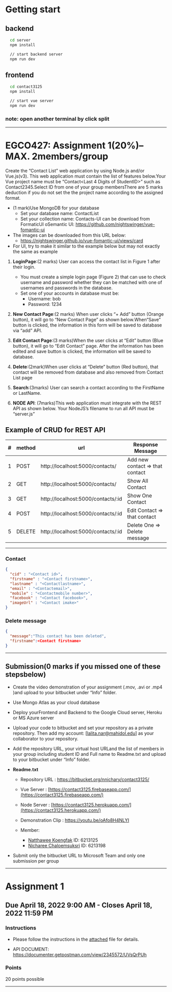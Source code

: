# Getting start

## backend
```cmd
  cd server
  npm install

  // start backend server 
  npm run dev
```

## frontend
```cmd
  cd contact3125
  npm install

  // start vue server
  npm run dev
```


### note: open another terminal by click split 

---



# EGCO427: Assignment 1(20%)–MAX. 2members/group
Create the “Contact List” web application by using Node.js and/or Vue.js(v3). This web application must contain the list of features below.Your Vue project name must be “Contact<Last 4 Digits of StudentID>” such as Contact2345.Select ID from one of your group membersThere are 5 marks deduction if you do not set the the project name according to the assigned format.
- (1 mark)Use MongoDB for your database
  - Set your database name: ContactList
  - Set your collection name: Contacts-UI can be download from FormaticUI oSemantic UI: https://github.com/nightswinger/vue-fomantic-ui
- The images can be downloaded from this URL below:
  - https://nightswinger.github.io/vue-fomantic-ui/views/card
- For UI, try to make it similar to the example below but may not exactly the same as example

1. **LoginPage**:(2 marks) User can access the contact list in Figure 1 after their login. 
   - You must create a simple login page (Figure 2) that can use to check username and password whether they can be matched with one of usernames and passwords in the database.
   - Set one of your accounts in database must be:
     - Username: bob 
     - Password: 1234
  
2. **New Contact Page**:(2 marks) When user clicks “+ Add” button (Orange button), it will go to “New Contact Page” as shown below.When“Save” button is clicked, the information in this form will be saved to database via “add” API.
   
3. **Edit Contact Page**:(3 marks)When the user clicks at “Edit” button (Blue button), it will go to “Edit Contact” page.  After the information has been edited and save button is clicked, the information will be saved to database.

4. **Delete**:(2mark)When user clicks at “Delete” button (Red button), that contact will be removed from database and also removed from Contact List page
   
5. **Search**:(3marks) User can search a contact according to the FirstName or LastName.
   
6. **NODE API**: (7marks)This web application must integrate with the REST API as shown below. Your NodeJS’s filename to run all API must be “server.js”

## Example of CRUD for REST API
| #   | method | url                                | Response Message                |
| --- | ------ | ---------------------------------- | ------------------------------- |
| 1   | POST   | http://localhost:5000/contacts/    | Add new contact => that contact |
| 2   | GET    | http://localhost:5000/contacts/    | Show All Contact                |
| 3   | GET    | http://localhost:5000/contacts/:id | Show One Contact                |
| 4   | POST   | http://localhost:5000/contacts/:id | Edit Contact => that contact    |
| 5   | DELETE | http://localhost:5000/contacts/:id | Delete One => Delete message    |
---
### Contact
``` json
{
  "cid" : "<Contact id>",
  "firstname" : "<Contact firstname>",
  "lastname" : "<Contactlastname>",
  "email" : "<Contactemail>",
  "mobile" : "<Contactmobile number>",
  "facebook" : "<Contact facebook>",
  "imageUrl" : "<Contact imake>"
}
```
### Delete message

``` json
{ 
  "message":"This contact has been deleted",
  "firstname":<Contact firstname>
}
``` 

---
## Submission(0 marks if you missed one of these stepsbelow)
- Create  the  video  demonstration  of  your  assignment  (.mov,  .avi  or  .mp4  )and  upload  to  your bitbucket under “Info” folder. 
- Use Mongo Atlas as your cloud database
- Deploy yourFrontend and Backend to the Google Cloud server, Heroku or MS Azure server 
- Upload  your  code  to bitbucket and  set  your  repository  as  a  private  repository.  Then  add  my account: [lalita.nar@mahidol.edu] as your collaborator to your repository.
- Add the  repository  URL,  your  virtual  host  URLand  the  list  of  members  in  your  group  including student ID and Full name to Readme.txt and upload to your bitbucket under “Info” folder.
- **Readme.txt**
  - Repository URL : https://bitbucket.org/nnichary/contact3125/
  - Vue Server : [https://contact3125.firebaseapp.com/](https://contact3125.firebaseapp.com/)
  - Node Server : [https://contact3125.herokuapp.com/](https://contact3125.herokuapp.com/)
  - Demonstration Clip : https://youtu.be/oAfo8H4NLYI

  - Member:
    - [Natthawee Koengfak](https://github.com/etnk125) ID: 6213125
    - [Nicharee Chaloemsuksri](https://github.com/nnichar) ID: 6213198


- Submit only the bitbucket URL to Microsoft Team and only one submission per group
---
# Assignment 1

## Due April 18, 2022 9:00 AM - Closes April 18, 2022 11:59 PM

### Instructions

- Please follow the instructions in the [attached](ins.pdf) file for details.

- API DOCUMENT: https://documenter.getpostman.com/view/2345572/UVsQrPUh

### Points 

20 points possible

---
